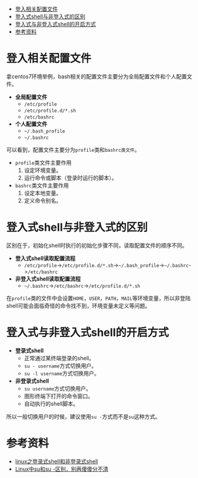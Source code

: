 - [登入相关配置文件](#登入相关配置文件)
- [登入式shell与非登入式的区别](#登入式shell与非登入式的区别)
- [登入式与非登入式shell的开启方式](#登入式与非登入式shell的开启方式)
- [参考资料](#参考资料)

# 登入相关配置文件

拿centos7环境举例，bash相关的配置文件主要分为全局配置文件和个人配置文件。

- **全局配置文件**
  - `/etc/profile`
  - `/etc/profile.d/*.sh`
  - `/etc/bashrc`
- **个人配置文件**
  - `~/.bash_profile`
  - `~/.bashrc`

可以看到，配置文件主要分为`profile`类和`bashrc类文件`。

- `profile`类文件主要作用
  1. 设定环境变量。
  2. 运行命令或脚本（登录时运行的脚本）。
- `bashrc`类文件主要作用
  1. 设定本地变量。
  2. 定义命令别名。

# 登入式shell与非登入式的区别

区别在于，初始化shell时执行的初始化步骤不同，读取配置文件的顺序不同。

- **登入式shell读取配置流程**
  - `/etc/profile`->`/etc/profile.d/*.sh`->`~/.bash_profile`->`~/.bashrc`->`/etc/bashrc`
- **非登入式shell读取配置流程**
  - `~/.bashrc`->`/etc/bashrc`->`/etc/profile.d/*.sh`

在`profile`类的文件中会设置`HOME`，`USER`，`PATH`，`MAIL`等环境变量，所以非登陆shell可能会面临奇怪的命令找不到，环境变量未定义等问题。

# 登入式与非登入式shell的开启方式

- **登录式shell**
  - 正常通过某终端登录的shell。
  - `su - username`方式切换用户。
  - `su -l username`方式切换用户。
- **非登录式shell**
  - `su username`方式切换用户。
  - 图形终端下打开的命令窗口。
  - 自动执行的shell脚本。

所以一般切换用户的时候，建议使用`su -`方式而不是`su`这种方式。

# 参考资料

- [linux之登录式shell和非登录式shell](https://blog.csdn.net/weixin_37335761/article/details/124532460)
- [Linux中su和su -区别，别再傻傻分不清](https://www.bbsmax.com/A/n2d9qVy4dD/)
